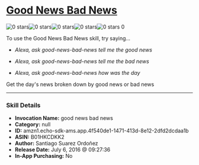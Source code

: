 # [Good News Bad News](http://alexa.amazon.com/#skills/amzn1.echo-sdk-ams.app.4f540de1-1471-413d-8e12-2dfd2dcdaa1b)
![0 stars](../../images/ic_star_border_black_18dp_1x.png)![0 stars](../../images/ic_star_border_black_18dp_1x.png)![0 stars](../../images/ic_star_border_black_18dp_1x.png)![0 stars](../../images/ic_star_border_black_18dp_1x.png)![0 stars](../../images/ic_star_border_black_18dp_1x.png) 0

To use the Good News Bad News skill, try saying...

* *Alexa, ask good-news-bad-news tell me the good news*

* *Alexa, ask good-news-bad-news tell me the bad news*

* *Alexa, ask good-news-bad-news how was the day*

Get the day's news broken down by good news or bad news

***

### Skill Details

* **Invocation Name:** good news bad news
* **Category:** null
* **ID:** amzn1.echo-sdk-ams.app.4f540de1-1471-413d-8e12-2dfd2dcdaa1b
* **ASIN:** B01HKCDKK2
* **Author:** Santiago Suarez Ordoñez
* **Release Date:** July 6, 2016 @ 09:27:36
* **In-App Purchasing:** No
